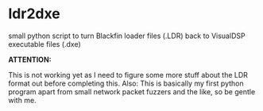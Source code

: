 ldr2dxe
=======

small python script to turn Blackfin loader files (.LDR) back to VisualDSP executable files (.dxe)

**ATTENTION:**

This is not working yet as I need to figure some more stuff about the LDR format out before completing this.
Also: This is basically my first python program apart from small network packet fuzzers and the like, so be gentle with me.
